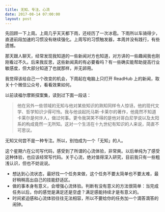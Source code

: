 ```yaml
---
title: 无知、专注、心流
date: 2017-08-14 07:00:00
layout: post
---
```


先回顾一下上周。上周几乎天天都下雨，还经历了一次冰雹。下雨所以车骑得少，直道前段加速的习惯没有继续强化。上周写的习惯触发器，本周并没有践行，有些遗憾。

那天跟人聊天，经常发现我知道的一些新闻对方也知道，对方讲的一些趣闻我也刚刚看过不久。后来我反思，这些新闻真的有必要看吗？有一些确实能帮助提高行业敏感度，但大部分知道了也就那样，并无卵用。

我觉得该给自己一个改变的机会，下周起在电脑上只打开 ReadHub 上的新闻，取关十个微信公众号，看看效果如何。

以前读福尔摩斯探案集，读到过下面一段话：

> 他在另外一些领域的无知与他对某些知识的熟知同样令人惊讶。他的现代文学、哲学知识少得可怜。我与他谈起托马斯·卡莱尔的著作，他竟然不知道卡莱尔是何许人，做过何事。更令我哭笑不得的是他对哥白尼学说以及太阳系的构成竟然一无所知。这对一个生活在十九世纪有知识的人来说，简直不可思议。

无知又何尝不是一种专注。所以，别怕成为一个「无知」的人。

这个星期六在公司写代码，感受到了所谓的心流体验，非常爽。以后单纯为了感受这种体验，也应该经常写代码。关于心流，绝对值得深入研究，目前我只有一些粗浅认识，但也不妨说说。

* 想达到心流状态，最好找一个任务来做，这个任务不要太简单也不要太难，最好稍稍高出自己的技能舒适区。
* 做的事本身有意义，会增强心流体验。判断有没有意义的方法很简单：当完成任务以后，你的感觉是满足还是空虚？满足感能持续才是有意义的。
* 时间紧迫感和心流体验往往无法相容，所以不要给你的任务加一个滴答滴答的闹钟。
